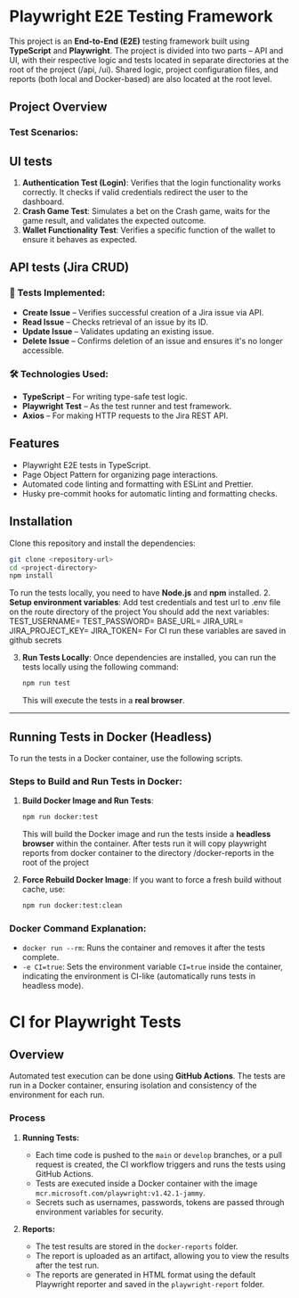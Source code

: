 # Playwright E2E Testing Framework

This project is an **End-to-End (E2E)** testing framework built using **TypeScript** and **Playwright**.
The project is divided into two parts – API and UI, with their respective logic and tests located in separate directories at the root of the project (/api, /ui).
Shared logic, project configuration files, and reports (both local and Docker-based) are also located at the root level.

## Project Overview

### Test Scenarios:

## UI tests

1. **Authentication Test (Login)**: Verifies that the login functionality works correctly. It checks if valid credentials redirect the user to the dashboard.
2. **Crash Game Test**: Simulates a bet on the Crash game, waits for the game result, and validates the expected outcome.
3. **Wallet Functionality Test**: Verifies a specific function of the wallet to ensure it behaves as expected.

## API tests (Jira CRUD)

### 🧪 Tests Implemented:

- **Create Issue** – Verifies successful creation of a Jira issue via API.
- **Read Issue** – Checks retrieval of an issue by its ID.
- **Update Issue** – Validates updating an existing issue.
- **Delete Issue** – Confirms deletion of an issue and ensures it's no longer accessible.

### 🛠️ Technologies Used:

- **TypeScript** – For writing type-safe test logic.
- **Playwright Test** – As the test runner and test framework.
- **Axios** – For making HTTP requests to the Jira REST API.

## Features

- Playwright E2E tests in TypeScript.
- Page Object Pattern for organizing page interactions.
- Automated code linting and formatting with ESLint and Prettier.
- Husky pre-commit hooks for automatic linting and formatting checks.

## Installation

Clone this repository and install the dependencies:

```bash
git clone <repository-url>
cd <project-directory>
npm install
```

To run the tests locally, you need to have **Node.js** and **npm** installed. 2. **Setup environment variables**:
Add test credentials and test url to .env file on the route directory of the project
You should add the next variables:
TEST_USERNAME=
TEST_PASSWORD=
BASE_URL=
JIRA_URL=
JIRA_PROJECT_KEY=
JIRA_TOKEN=
For CI run these variables are saved in github secrets

3. **Run Tests Locally**:
   Once dependencies are installed, you can run the tests locally using the following command:
   ```bash
   npm run test
   ```
   This will execute the tests in a **real browser**.

---

## Running Tests in Docker (Headless)

To run the tests in a Docker container, use the following scripts.

### Steps to Build and Run Tests in Docker:

1. **Build Docker Image and Run Tests**:

   ```bash
   npm run docker:test
   ```

   This will build the Docker image and run the tests inside a **headless browser** within the container. After tests run it will copy playwright reports from docker container to the directory /docker-reports in the root of the project

2. **Force Rebuild Docker Image**:
   If you want to force a fresh build without cache, use:
   ```bash
   npm run docker:test:clean
   ```

### Docker Command Explanation:

- `docker run --rm`: Runs the container and removes it after the tests complete.
- `-e CI=true`: Sets the environment variable `CI=true` inside the container, indicating the environment is CI-like (automatically runs tests in headless mode).

# CI for Playwright Tests

## Overview

Automated test execution can be done using **GitHub Actions**. The tests are run in a Docker container, ensuring isolation and consistency of the environment for each run.

### Process

1. **Running Tests:**

   - Each time code is pushed to the `main` or `develop` branches, or a pull request is created, the CI workflow triggers and runs the tests using GitHub Actions.
   - Tests are executed inside a Docker container with the image `mcr.microsoft.com/playwright:v1.42.1-jammy`.
   - Secrets such as usernames, passwords, tokens are passed through environment variables for security.

2. **Reports:**
   - The test results are stored in the `docker-reports` folder.
   - The report is uploaded as an artifact, allowing you to view the results after the test run.
   - The reports are generated in HTML format using the default Playwright reporter and saved in the `playwright-report` folder.
